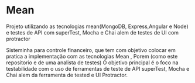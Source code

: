 # Mean
Projeto utilizando as tecnologias mean(MongoDB, Express,Angular e Node)  e testes de API com superTest, Mocha e Chai alem de testes de UI com protractor

Sisteminha para controle financeiro, que tem com objetivo colocar em pratica a implementação com as tecnologias Mean , Porem (como este repositorio e de uma analista de testes)
O objetivo principal é o foco na testabilidade com o uso de ferramentas de teste de API  superTest, Mocha e Chai alem da ferramenta de tested e UI Protractor.

